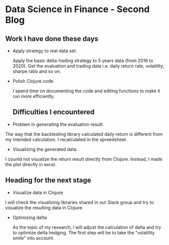 # Data Science in Finance - Second Blog


## Work I have done these days
- Apply strategy to real data set.

  Apply the basic delta-heding strategy to 5 years data (from 2016 to 2020). Get the evaluation and trading data i.e. daily return rate, volatility, sharpe ratio and so on. 

- Polish Clojure code.

  I spend time on documenting the code and editing functions to make it run more efficiently.  
  ## Difficulties I encountered
 - Problem in generating the evaluation result. 

  The way that the backtesting library calculated daily return is different from my intended calculation. I recalculated in the spreedsheet. 
 - Visualizing the generated data.

  I counld not visualize the return result directly from Clojure. Instead, I made the plot directly in excel.
  ## Heading for the next stage
  - Visualize data in Clojure
  
  I will check the visualizing libraries shared in our Slack group and try to visualize the resulting data in Clojure.
  - Optimizing delta

    As the topic of my research, I will adjust the calculation of delta and try to optimize delta hedging. The first step will be to take the "volatility smile" into account. 
  

